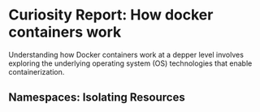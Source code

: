# Curiosity Report: How docker containers work

Understanding how Docker containers work at a depper level involves exploring the underlying operating system (OS) technologies that enable containerization.

## Namespaces: Isolating Resources

##


